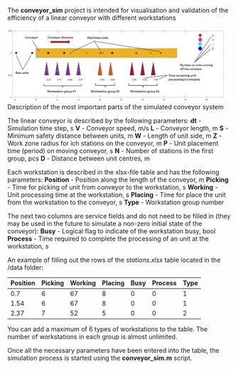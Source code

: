 The **conveyor_sim** project is intended for visualisation and validation 
of the efficiency of a linear conveyor with different workstations

![Simulated conveyor](/data/conveyor_legend.png)
Description of the most important parts of the simulated conveyor system

The linear conveyor is described by the following parameters:
**dt** - Simulation time step, s
**V** - Conveyor speed, m/s
**L** - Conveyor length, m
**S** - Minimum safety distance between units, m
**W** - Length of unit side, m 
**Z** - Work zone radius for ich stations on the conveyor, m
**P** - Unit placement time (period) on moving conveyor, s
**N** - Number of stations in the first group, pcs
**D** - Distance between unit centres, m

Each workstation is described in the xlsx-file table and has the following
parameters:
**Position** - Position along the length of the conveyor, m
**Picking** - Time for picking of unit from conveyor to the workstation, s
**Working** - Unit processing time at the workstation, s
**Placing** - Time for place the unit from the workstation to the conveyor, s
**Type** - Workstation group number

The next two columns are service fields and do not need to be filled in
(they may be used in the future to simulate a non-zero initial state of
the conveyor):
**Busy**    - Logical flag to indicate of the workstation busy, bool
**Process** - Time required to complete the processing of an unit at the
              workstation, s

An example of filling out the rows of the _stations.xlsx_ table located in
the /data folder:

| Position | Picking | Working | Placing | Busy | Process | Type |
| -------- | ------- | ------- | ------- | ---- | ------- | ---- |
|    0.7   |    6    |   67    |    8    |   0  |     0   |   1  |
|    1.54  |    6    |   67    |    8    |   0  |     0   |   1  |
|    2.37  |    7    |   52    |    5    |   0  |     0   |   2  |

You can add a maximum of 6 types of workstations to the table. The number
of workstations in each group is almost unlimited.

Once all the necessary parameters have been entered into the table, the
simulation process is started using the **conveyor_sim.m** script.